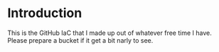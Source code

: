 # Introduction
This is the GitHub IaC that I made up out of whatever free time I have. Please prepare a bucket if it get a bit narly to see.
